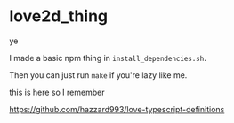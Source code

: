# love2d_thing
 ye

I made a basic npm thing in ``install_dependencies.sh``.

Then you can just run ``make`` if you're lazy like me.

this is here so I remember

https://github.com/hazzard993/love-typescript-definitions